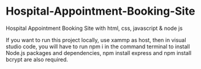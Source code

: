 # Hospital-Appointment-Booking-Site
Hospital Appointment Booking Site with html, css, javascript &amp; node js

If you want to run this project locally, use xammp as host, then in visual studio code, you will have to run npm i in the command terminal to install Node.js packages and dependencies, npm install express and npm install bcrypt are also required.
